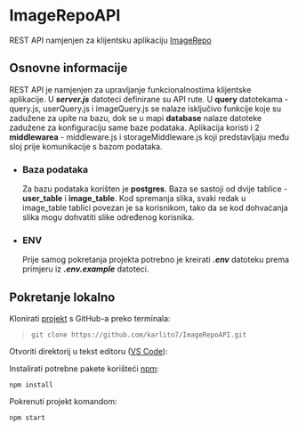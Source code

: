 # ImageRepoAPI

REST API namjenjen za klijentsku aplikaciju [ImageRepo](https://github.com/karlito7/ImageRepo.git)

## Osnovne informacije
REST API je namjenjen za upravljanje funkcionalnostima klijentske aplikacije. U ***server.js*** datoteci definirane su API rute. U **query** datotekama - query.js, userQuery.js i imageQuery.js se nalaze isključivo funkcije koje su zadužene za upite na bazu, dok se u mapi **database** nalaze datoteke zadužene za konfiguraciju same baze podataka. Aplikacija koristi i 2 **middlewarea** - middleware.js i storageMiddleware.js koji predstavljaju među sloj prije komunikacije s bazom podataka. 

- ### **Baza podataka**
    Za bazu podataka korišten je **postgres**. Baza se sastoji od dvije tablice - **user_table** i **image_table**. Kod spremanja slika, svaki redak u image_table tablici povezan je sa korisnikom, tako da se kod dohvaćanja slika mogu dohvatiti slike određenog korisnika.


- ### **ENV**
    Prije samog pokretanja projekta potrebno je kreirati ***.env*** datoteku prema primjeru iz ***.env.example*** datoteci.

## Pokretanje lokalno

Klonirati [projekt](https://github.com/karlito7/ImageRepoAPI.git) s GitHub-a preko terminala:

> `git clone https://github.com/karlito7/ImageRepoAPI.git`

Otvoriti direktorij u tekst editoru ([VS Code](https://code.visualstudio.com/)):

Instalirati potrebne pakete korišteći [npm](https://www.npmjs.com/):
```
npm install
```
Pokrenuti projekt komandom:
```
npm start
```
